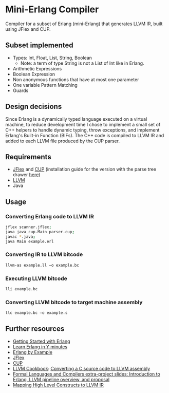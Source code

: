 # Mini-Erlang Compiler

Compiler for a subset of Erlang (mini-Erlang) that generates LLVM IR, built using JFlex and CUP.

## Subset implemented

- Types: Int, Float, List, String, Boolean
  - Note: a term of type String is not a List of Int like in Erlang.
- Arithmetic Expressions
- Boolean Expression
- Non anonymous functions that have at most one parameter
- One variable Pattern Matching
- Guards

## Design decisions

Since Erlang is a dynamically typed language executed on a virtual machine, to reduce development time I chose to implement a small set of C++ helpers to handle dynamic typing, throw exceptions, and implement Erlang's Built-in Function (BIFs). The C++ code is compiled to LLVM IR and added to each LLVM file produced by the CUP parser.

## Requirements

- [JFlex](https://jflex.de/) and [CUP](http://www2.cs.tum.edu/projects/cup/) (installation guide for the version with the parse tree drawer [here](https://www.skenz.it/compilers/install_linux_bash))
- [LLVM](https://llvm.org/docs/)
- Java

## Usage

### Converting Erlang code to LLVM IR

```bash
jflex scanner.jflex;
java java_cup.Main parser.cup;
javac *.java;
java Main example.erl
```

### Converting IR to LLVM bitcode

```bash
llvm-as example.ll –o example.bc
```

### Executing LLVM bitcode

```bash
lli example.bc
```

### Converting LLVM bitcode to target machine assembly

```bash
llc example.bc –o example.s
```

## Further resources

- [Getting Started with Erlang](https://erlang.org/doc/getting_started/intro.html)
- [Learn Erlang in Y minutes](https://learnxinyminutes.com/docs/erlang/)
- [Erlang by Example](https://erlangbyexample.org/)
- [JFlex](https://jflex.de/)
- [CUP](http://www2.cs.tum.edu/projects/cup/)
- [LLVM Cookbook](https://subscription.packtpub.com/book/application_development/9781785285981): [Converting a C source code to LLVM assembly](https://subscription.packtpub.com/book/application_development/9781785285981/1/ch01lvl1sec12/-converting-a-c-source-code-to-llvm-assembly)
- [Formal Languages and Compilers extra-project slides: Introduction to Erlang, LLVM pipeline overview, and proposal](https://slides.com/enricocarraro/erlang)
- [Mapping High Level Constructs to LLVM IR](https://mapping-high-level-constructs-to-llvm-ir.readthedocs.io/)
